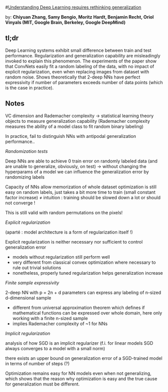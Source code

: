 #[Understanding Deep Learning requires rethinking generalization](https://arxiv.org/pdf/1611.03530.pdf) 

by: **Chiyuan Zhang, Samy Bengio, Moritz Hardt, Benjamin Recht, Oriol Vinyals (MIT, Google Brain, Berkeley, Google DeepMind)**

## tl;dr

Deep Learning systems exhibit small difference between train and test performance. Regularization and generalization capability are misleadingly invoked to explain this phenomenon. The experiments of the paper show that ConvNets easily fit a random labeling of the data, with no impact of explicit regularization, even when replacing images from dataset with random noise. Shows theoretically that 2-deep NNs have perfect expressivity if number of parameters exceeds number of data points (which is the case in practice).

## Notes

VC dimension and Rademacher complexity -> statistical learning theory objects to measure generalization capability
(Rademacher complexity measures the ability of a model class to fit random binary labeling)

In practice, fail to distinguish NNs with antipodal generalization performance..

*Randomization tests*

Deep NNs are able to achieve 0 train error on randomly labeled data (and are unable to generalize, obviously, on test) -> without changing the hyperparams of a model we can influence the generalization error by randomizing labels

Capacity of NNs allow memorization of whole dataset
optimization is still easy on random labels, just takes a bit more time to train (small constant factor increase) 
            ≠
            intuition : training should be slowed down a lot or should not converge ! 

This is still valid with random permutations on the pixels!

*Explicit regularization*

(aparté : model architecture is a form of regularization itself !)

Explicit regularization is neither necessary nor sufficient to control generalization error

* models without regularization still perform well
* very different from classical convex optimization where necessary to rule out trivial solutions
* nonetheless, properly tuned regularization helps generalization increase

*Finite sample expressivity*

2-deep NN with p = 2n + d parameters can express any labeling of n-sized d-dimensional sample

* different from universal approximation theorem which defines if mathematical functions can be expressed over whole domain, here only working with a finite n-sized sample
* implies Rademacher complexity of ~1 for NNs

*Implicit regularization*

analysis of how SGD is an implicit regularizer
(f.i. for linear models SGD always converges to a model with a small norm)

there exists an upper bound on generalization error of a SGD-trained model in terms of number of steps (?)

Optimization remains easy for NN models even when not generalizing, which shows that the reason why optimization is easy and the true cause for generalization must be different.
